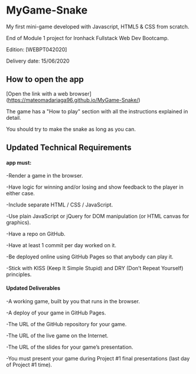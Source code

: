 # MyGame-Snake

My first mini-game developed with Javascript, HTML5 & CSS from scratch.

End of Module 1 project for Ironhack Fullstack Web Dev Bootcamp.

Edition: [WEBPT042020]

Delivery date: 15/06/2020


## How to open the app

[Open the link with a web browser] (https://mateomadariaga96.github.io/MyGame-Snake/)

The game has a "How to play" section with all the instructions explained in detail.

You should try to make the snake as long as you can.

## Updated Technical Requirements
####  app must:

-Render a game in the browser.

-Have logic for winning and/or losing and show feedback to the player in either case.

-Include separate HTML / CSS / JavaScript.

-Use plain JavaScript or jQuery for DOM manipulation (or HTML canvas for graphics).

-Have a repo on GitHub.

-Have at least 1 commit per day worked on it.

-Be deployed online using GitHub Pages so that anybody can play it.

-Stick with KISS (Keep It Simple Stupid) and DRY (Don’t Repeat Yourself) principles.

#### Updated Deliverables

-A working game, built by you that runs in the browser.

-A deploy of your game in GitHub Pages.

-The URL of the GitHub repository for your game.

-The URL of the live game on the Internet.

-The URL of the slides for your game’s presentation.

-You must present your game during Project #1 final presentations (last day of Project #1 time).

